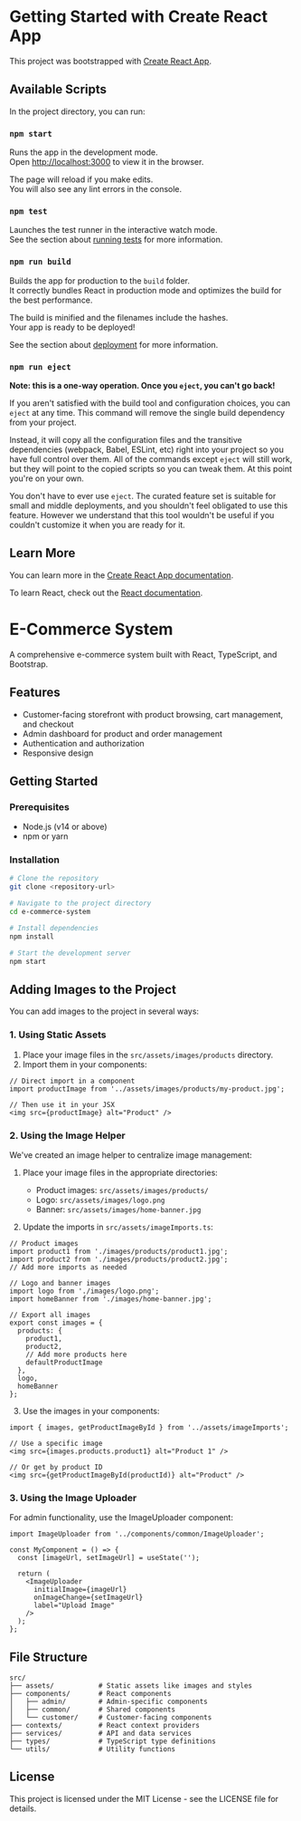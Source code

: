 # Getting Started with Create React App

This project was bootstrapped with [Create React App](https://github.com/facebook/create-react-app).

## Available Scripts

In the project directory, you can run:

### `npm start`

Runs the app in the development mode.\
Open [http://localhost:3000](http://localhost:3000) to view it in the browser.

The page will reload if you make edits.\
You will also see any lint errors in the console.

### `npm test`

Launches the test runner in the interactive watch mode.\
See the section about [running tests](https://facebook.github.io/create-react-app/docs/running-tests) for more information.

### `npm run build`

Builds the app for production to the `build` folder.\
It correctly bundles React in production mode and optimizes the build for the best performance.

The build is minified and the filenames include the hashes.\
Your app is ready to be deployed!

See the section about [deployment](https://facebook.github.io/create-react-app/docs/deployment) for more information.

### `npm run eject`

**Note: this is a one-way operation. Once you `eject`, you can't go back!**

If you aren't satisfied with the build tool and configuration choices, you can `eject` at any time. This command will remove the single build dependency from your project.

Instead, it will copy all the configuration files and the transitive dependencies (webpack, Babel, ESLint, etc) right into your project so you have full control over them. All of the commands except `eject` will still work, but they will point to the copied scripts so you can tweak them. At this point you're on your own.

You don't have to ever use `eject`. The curated feature set is suitable for small and middle deployments, and you shouldn't feel obligated to use this feature. However we understand that this tool wouldn't be useful if you couldn't customize it when you are ready for it.

## Learn More

You can learn more in the [Create React App documentation](https://facebook.github.io/create-react-app/docs/getting-started).

To learn React, check out the [React documentation](https://reactjs.org/).

# E-Commerce System

A comprehensive e-commerce system built with React, TypeScript, and Bootstrap.

## Features

- Customer-facing storefront with product browsing, cart management, and checkout
- Admin dashboard for product and order management
- Authentication and authorization
- Responsive design

## Getting Started

### Prerequisites

- Node.js (v14 or above)
- npm or yarn

### Installation

```bash
# Clone the repository
git clone <repository-url>

# Navigate to the project directory
cd e-commerce-system

# Install dependencies
npm install

# Start the development server
npm start
```

## Adding Images to the Project

You can add images to the project in several ways:

### 1. Using Static Assets

1. Place your image files in the `src/assets/images/products` directory.
2. Import them in your components:

```tsx
// Direct import in a component
import productImage from '../assets/images/products/my-product.jpg';

// Then use it in your JSX
<img src={productImage} alt="Product" />
```

### 2. Using the Image Helper

We've created an image helper to centralize image management:

1. Place your image files in the appropriate directories:
   - Product images: `src/assets/images/products/`
   - Logo: `src/assets/images/logo.png`
   - Banner: `src/assets/images/home-banner.jpg`

2. Update the imports in `src/assets/imageImports.ts`:

```tsx
// Product images
import product1 from './images/products/product1.jpg';
import product2 from './images/products/product2.jpg';
// Add more imports as needed

// Logo and banner images
import logo from './images/logo.png';
import homeBanner from './images/home-banner.jpg';

// Export all images
export const images = {
  products: {
    product1,
    product2,
    // Add more products here
    defaultProductImage
  },
  logo,
  homeBanner
};
```

3. Use the images in your components:

```tsx
import { images, getProductImageById } from '../assets/imageImports';

// Use a specific image
<img src={images.products.product1} alt="Product 1" />

// Or get by product ID
<img src={getProductImageById(productId)} alt="Product" />
```

### 3. Using the Image Uploader

For admin functionality, use the ImageUploader component:

```tsx
import ImageUploader from '../components/common/ImageUploader';

const MyComponent = () => {
  const [imageUrl, setImageUrl] = useState('');
  
  return (
    <ImageUploader
      initialImage={imageUrl}
      onImageChange={setImageUrl}
      label="Upload Image"
    />
  );
};
```

## File Structure

```
src/
├── assets/           # Static assets like images and styles
├── components/       # React components
│   ├── admin/        # Admin-specific components
│   ├── common/       # Shared components
│   └── customer/     # Customer-facing components
├── contexts/         # React context providers
├── services/         # API and data services
├── types/            # TypeScript type definitions
└── utils/            # Utility functions
```

## License

This project is licensed under the MIT License - see the LICENSE file for details.
